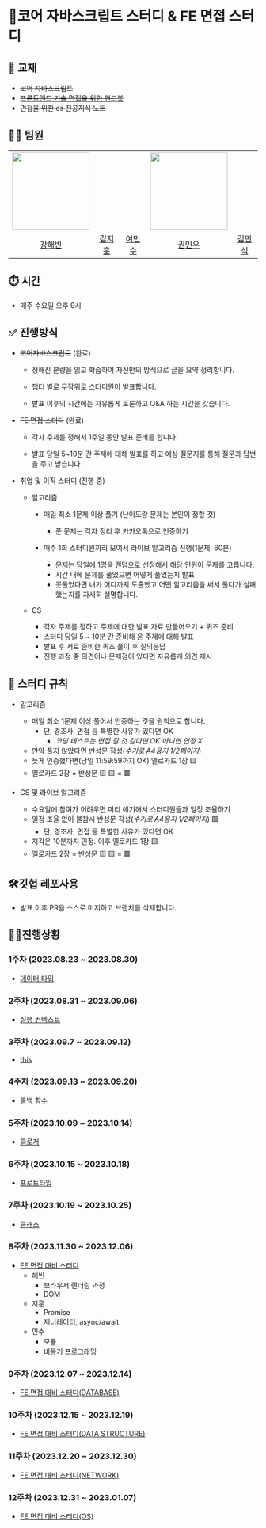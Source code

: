# 🎯코어 자바스크립트 스터디 & FE 면접 스터디

## 📒 교재

- ~~코어 자바스크립트~~
- ~~[프론트엔드 기술 면접을 위한 핸드북](https://github.com/junh0328/prepare_frontend_interview)~~
- ~~면접을 위한 cs 전공지식 노트~~

## 👩‍💻 팀원

<table align="center">
  <tr>
    <td>
      <img src="https://github.com/kanghaeven/Algorithm/assets/122589773/06623fca-d66f-4edc-84aa-712261b15b47" alt=""  width="156">
    </td>
    <td>
      <img src="http://via.placeholder.com/160x250" alt="">
    </td>
    <td>
      <img src="https://i.ibb.co/52gmkmr/yms1789.png" alt="">
    </td>
     <td>
      <img src="https://kwmw0427.s3.ap-northeast-2.amazonaws.com/%EC%A7%80%ED%9B%88%EC%9D%B4%ED%98%95%EC%9D%98+%EC%83%9D%EC%9D%BC%EC%84%A0%EB%AC%BC.png" alt="" width="156">
    </td>
    <td>
      <img src="http://via.placeholder.com/160x250" alt="">
    </td>
  </tr>
  <tr>
    <td style="text-align: center">
      <a href="https://github.com/kanghaeven">강해빈</a>
    </td>
    <td style="text-align: center">
      <a href="https://github.com/hotchapa">김지훈</a>
    </td>
    <td style="text-align: center">
      <a href="https://github.com/yms1789">여민수</a>
    </td>
    <td style="text-align: center">
      <a href="https://github.com/Kminwo-o">권민우</a>
    </td>
    <td style="text-align: center">
      <a href="https://github.com/so34so">김민석</a>
    </td>
  </tr>
</table>

## ⏱️ 시간

- 매주 수요일 오후 9시

## ✅ 진행방식

- ~~코어자바스크립트~~ (완료)

  - 정해진 분량을 읽고 학습하여 자신만의 방식으로 글을 요약 정리합니다.

  - 챕터 별로 무작위로 스터디원이 발표합니다.

  - 발표 이후의 시간에는 자유롭게 토론하고 Q&A 하는 시간을 갖습니다.

- ~~FE 면접 스터디~~ (완료)

  - 각자 주제를 정해서 1주일 동안 발표 준비를 합니다.

  - 발표 당일 5~10분 간 주제에 대해 발표를 하고 예상 질문지를 통해 질문과 답변을 주고 받습니다.

- 취업 및 이직 스터디 (진행 중)

  - 알고리즘

    - 매일 최소 1문제 이상 풀기 (난이도랑 문제는 본인이 정할 것)

      - 푼 문제는 각자 정리 후 카카오톡으로 인증하기

    - 매주 1회 스터디원끼리 모여서 라이브 알고리즘 진행(1문제, 60분)

      - 문제는 당일에 1명을 랜덤으로 선정해서 해당 인원이 문제를 고릅니다.
      - 시간 내에 문제를 풀었으면 어떻게 풀었는지 발표
      - 못풀었다면 내가 어디까지 도출했고 어떤 알고리즘을 써서 풀다가 실패했는지를 자세히 설명합니다.

  - CS

    - 각자 주제를 정하고 주제에 대한 발표 자료 만들어오기 + 퀴즈 준비
    - 스터디 당일 5 ~ 10분 간 준비해 온 주제에 대해 발표
    - 발표 후 서로 준비한 퀴즈 풀이 후 질의응답
    - 진행 과정 중 의견이나 문제점이 있다면 자유롭게 의견 제시

## 🧾 스터디 규칙

- 알고리즘

  - 매일 최소 1문제 이상 풀어서 인증하는 것을 원칙으로 합니다.
    - 단, 경조사, 면접 등 특별한 사유가 있다면 OK
      - _코딩 테스트는 면접 갈 것 같다면 OK 아니면 인정 X_
  - 만약 풀지 않았다면 반성문 작성(_수기로 A4용지 1/2페이지_)
  - 늦게 인증했다면(당일 11:59:59까지 OK) 옐로카드 1장 🟨
  - 옐로카드 2장 = 반성문 🟨 🟨 = 🟥

- CS 및 라이브 알고리즘

  - 수요일에 참여가 어려우면 미리 얘기해서 스터디원들과 일정 조율하기
  - 일정 조율 없이 불참시 반성문 작성(_수기로 A4용지 1/2페이지_) 🟥
    - 단, 경조사, 면접 등 특별한 사유가 있다면 OK
  - 지각은 10분까지 인정. 이후 옐로카드 1장 🟨
  - 옐로카드 2장 = 반성문 🟨 🟨 = 🟥

## 🛠깃헙 레포사용

- 발표 이후 PR을 스스로 머지하고 브랜치를 삭제합니다.

## 👩‍💻진행상황

### 1주차 (2023.08.23 ~ 2023.08.30)

- [데이터 타입](./week01/)

### 2주차 (2023.08.31 ~ 2023.09.06)

- [실행 컨텍스트](./week02/)

### 3주차 (2023.09.7 ~ 2023.09.12)

- [this](./week03/)

### 4주차 (2023.09.13 ~ 2023.09.20)

- [콜백 함수](./week04/)

### 5주차 (2023.10.09 ~ 2023.10.14)

- [클로저](./week05/)

### 6주차 (2023.10.15 ~ 2023.10.18)

- [프로토타입](./week06/)

### 7주차 (2023.10.19 ~ 2023.10.25)

- [클래스](./week07/)

### 8주차 (2023.11.30 ~ 2023.12.06)

- [FE 면접 대비 스터디](./week08/)
  - 해빈
    - 브라우저 렌더링 과정
    - DOM
  - 지훈
    - Promise
    - 제너레이터, async/await
  - 민수
    - 모듈
    - 비동기 프로그래밍

### 9주차 (2023.12.07 ~ 2023.12.14)

- [FE 면접 대비 스터디(DATABASE)](./week09/)

### 10주차 (2023.12.15 ~ 2023.12.19)

- [FE 면접 대비 스터디(DATA STRUCTURE)](./week10/)

### 11주차 (2023.12.20 ~ 2023.12.30)

- [FE 면접 대비 스터디(NETWORK)](./week11/)

### 12주차 (2023.12.31 ~ 2023.01.07)

- [FE 면접 대비 스터디(OS)](./week12/)
